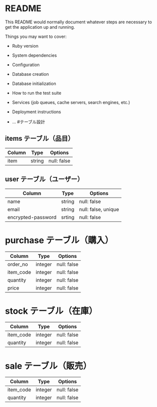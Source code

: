 # README

This README would normally document whatever steps are necessary to get the
application up and running.

Things you may want to cover:

* Ruby version

* System dependencies

* Configuration

* Database creation

* Database initialization

* How to run the test suite

* Services (job queues, cache servers, search engines, etc.)

* Deployment instructions

* ...
#テーブル設計

## items テーブル（品目）
| Column      | Type          | Options           |
| ----------- | ------------- | ----------------- |
| item        | string        | null: false       |

## user テーブル（ユーザー）
| Column              | Type          | Options             |
| ------------------- | ------------- | ------------------- |
| name                | string        | null: false         |
| email               | string        | null: false, unique |
| encrypted-password  | srting        | null: false         |

# purchase テーブル（購入）
| Column              | Type          | Options             |
| ------------------- | ------------- | ------------------- |
| order_no            | integer       | null: false         |
| item_code           | integer       | null: false         |
| quantity            | integer       | null: false         |
| price               | integer       | null: false         |

# stock テーブル（在庫）
| Column              | Type          | Options             |
| ------------------- | ------------- | ------------------- |
| item_code           | integer       | null: false         |
| quantity            | integer       | null: false         |

# sale テーブル（販売）
| Column              | Type          | Options             |
| ------------------- | ------------- | ------------------- |
| item_code           | integer       | null: false         |
| quantity            | integer       | null: false         |

